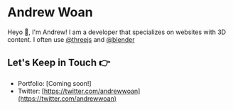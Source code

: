 ### 

# Andrew Woan

Heyo 👋, I'm Andrew! I am a developer that specializes on websites with 3D content. I often use [@threejs](https://github.com/threejs) and [@blender](https://www.blender.org/)


## Let's Keep in Touch 👉
- Portfolio: [Coming soon!]
- Twitter: [https://twitter.com/andrewwoan](https://twitter.com/andrewwoan)
